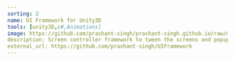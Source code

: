 ```yaml
---
sorting: 2
name: UI Framework for Unity3D
tools: [unity3D,c#,Animations]
image: https://github.com/prashant-singh/prashant-singh.github.io/raw/master/assets/ui-framework.png
description: Screen controller framework to tween the screens and popups.
external_url: https://github.com/prashant-singh/UIFramework
---
```

